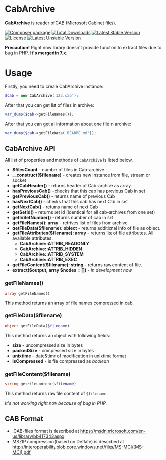 # CabArchive

**CabArchive** is reader of CAB (Microsoft Cabinet files).

[![Composer package](http://xn--e1adiijbgl.xn--p1acf/badge/wapmorgan/cab-archive)](https://packagist.org/packages/wapmorgan/cab-archive)
[![Total Downloads](https://poser.pugx.org/wapmorgan/cab-archive/downloads)](https://packagist.org/packages/wapmorgan/cab-archive)
[![Latest Stable Version](https://poser.pugx.org/wapmorgan/cab-archive/v/stable)](https://packagist.org/packages/wapmorgan/cab-archive)
[![License](https://poser.pugx.org/wapmorgan/cab-archive/license)](https://packagist.org/packages/wapmorgan/cab-archive)
[![Latest Unstable Version](https://poser.pugx.org/wapmorgan/cab-archive/v/unstable)](https://packagist.org/packages/wapmorgan/cab-archive)

**Precaution!** Right now library doesn't provide function to extract files due to bug in PHP. **It's merged in 7.x.**

# Usage
Firstly, you need to create CabArchive instance:

```php
$cab = new CabArchive('123.cab');

```
After that you can get list of files in archive:

```php
var_dump($cab->getFileNames());
```

After that you can get all information about one file in archive:

```php
var_dump($cab->getFileData('README.md'));
```

## CabArchive API
All list of properties and methods of `CabArchive` is listed below.

- **$filesCount** - number of files in Cab-archive
- **__construct($filename)** - creates new instance from file, stream or socket
- **getCabHeader()** - returns header of Cab-archive as array
- **hasPreviousCab()** - checks that this cab has previous Cab in set
- **getPreviousCab()** - returns name of previous Cab
- **hasNextCab()** - checks that this cab has next Cab in set
- **getNextCab()** - returns name of next Cab
- **getSetId()** - returns set id (identical for all cab-archives from one set)
- **getInSetNumber()** - returns number of cab in set
- **getFileNames(): array** - retrives list of files from archive
- **getFileData($filename): object** - returns additional info of file as object.
- **getFileAttributes($filename): array** - returns list of file attributes. All available attributes:
    - **CabArchive::ATTRIB_READONLY**
    - **CabArchive::ATTRIB_HIDDEN**
    - **CabArchive::ATTRIB_SYSTEM**
    - **CabArchive::ATTRIB_EXEC**
- **getFileContent($filename): string** - returns raw content of file.
- **extract($output, array $nodes = [])** - _in development now_

### getFileNames()
```php
array getFileNames()
```
This method returns an array of file names compressed in cab.

### getFileData($filename)
```php
object getFileData($filename)
```
This method returns an object with following fields:

- **size** - uncompressed size in bytes
- **packedSize** - compressed size in bytes
- **unixtime** - date&time of modification in unixtime format
- **isCompressed** - is file compressed as _boolean_

### getFileContent($filename)
```php
string getFileContent($filename)
```
This method returns raw file content of `$filename`.

_It's not working right now because of bug in PHP._

## CAB Format
- .CAB-files format is described at https://msdn.microsoft.com/en-us/library/bb417343.aspx
- MSZIP compression (based on Deflate) is described at http://interoperability.blob.core.windows.net/files/MS-MCI/[MS-MCI].pdf
